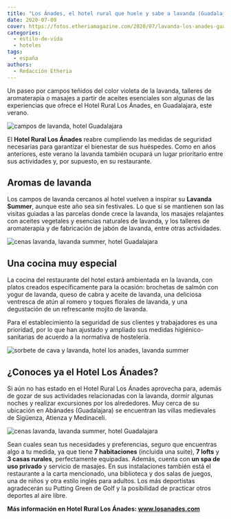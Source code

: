 ```yaml
---
title: "Los Ánades, el hotel rural que huele y sabe a lavanda (Guadalajara)"
date: 2020-07-09
cover: https://fotos.etheriamagazine.com/2020/07/lavanda-los-anades-guadalajara.jpeg
categories: 
  - estilo-de-vida
  - hoteles
tags: 
  - españa
authors: 
  - Redacción Etheria
---
```


Un paseo por campos teñidos del color violeta de la lavanda, talleres de aromaterapia o 
masajes a partir de aceites esenciales son algunas de las experiencias que ofrece el 
Hotel Rural Los Ánades, en Guadalajara, este verano. 

![campos de lavanda, hotel Guadalajara](https://fotos.etheriamagazine.com/2020/07/lavanda-los-anades-guadalajara.jpeg "Los campos de lavanda son el mejor escenario para las fotos.")

El **Hotel Rural Los Ánades** reabre cumpliendo las medidas de seguridad necesarias para 
garantizar el bienestar de sus huéspedes. Como en años anteriores, este verano la 
lavanda también ocupará un lugar prioritario entre sus actividades y, por supuesto, en 
su restaurante. 

## Aromas de lavanda

Los campos de lavanda cercanos al hotel vuelven a inspirar su **Lavanda Summer**, aunque 
este año sea sin festivales. Lo que sí se mantienen son las visitas guiadas a las 
parcelas donde crece la lavanda, los masajes relajantes con aceites vegetales y esencias 
naturales de lavanda, y los talleres de aromaterapia y de fabricación de jabón de 
lavanda, entre otras actividades. 

![cenas lavanda, lavanda summer, hotel Guadalajara](https://fotos.etheriamagazine.com/2020/07/cena-lavanda-hotel-los-anades.jpeg "Milhoja de foie con manzana verde al caramelo.")

## Una cocina muy especial

La cocina del restaurante del hotel estará ambientada en la lavanda, con platos creados 
específicamente para la ocasión: brochetas de salmón con yogur de lavanda, queso de 
cabra y aceite de lavanda, una deliciosa ventresca de atún al romero y toques florales 
de lavanda, y una degustación de un refrescante mojito de lavanda. 

Para el establecimiento la seguridad de sus clientes y trabajadores es una prioridad, 
por lo que han ajustado y ampliado sus medidas higiénico-sanitarias de acuerdo a la 
normativa de hostelería. 

![sorbete de cava y lavanda, hotel los anades, lavanda summer](https://fotos.etheriamagazine.com/2020/07/Sorbete-de-Cava-y-Lavanda.jpg "Sorbete de cava y lavanda.")

## ¿Conoces ya el Hotel Los Ánades?

Si aún no has estado en el Hotel Rural Los Ánades aprovecha para, además de gozar de sus 
actividades relacionadas con la lavanda, dormir algunas noches y realizar excursiones 
por los alrededores. Muy cerca de su ubicación en Abánades (Guadalajara) se encuentran 
las villas medievales de Sigüenza, Atienza y Medinaceli. 

![cenas lavanda, lavanda summer, hotel Guadalajara](https://fotos.etheriamagazine.com/2020/07/bici-lavanda-los-anades.jpg "Ruta en bicicleta entre campos de lavanda.")

Sean cuales sean tus necesidades y preferencias, seguro que encuentras algo a tu medida, 
ya que tiene **7 habitaciones** (incluida una suite), **7 lofts** y **3 casas rurales**, 
perfectamente equipadas. Además, cuenta con **un spa de uso privado** y servicio de 
masajes. En sus instalaciones también está el restaurante a la carta mencionado, una 
biblioteca y dos salas de juegos, una de niños y otra estilo inglés para adultos. Los 
más deportistas agradecerán su Putting Green de Golf y la posibilidad de practicar otros 
deportes al aire libre. 

**Más información en Hotel Rural Los Ánades: www.losanades.com**
